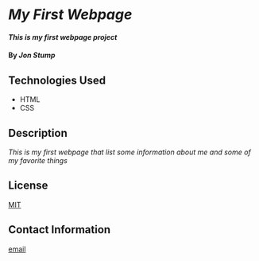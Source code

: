 # _My First Webpage_

#### _This is my first webpage project_
#### By _**Jon Stump**_

## Technologies Used
* HTML
* CSS

## Description
_This is my first webpage that list some information about me and some of my favorite things_

## License
[MIT](https://mit-license.org/)

## Contact Information
[email](mailto:jmstump@gmail.com)
